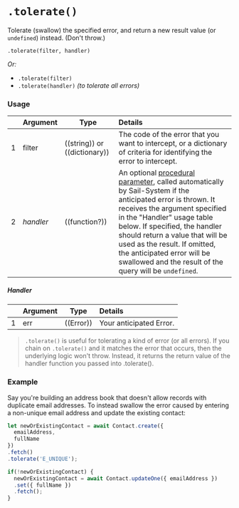 # `.tolerate()`

Tolerate (swallow) the specified error, and return a new result value (or `undefined`) instead.  (Don't throw.)

```usage
.tolerate(filter, handler)
```

_Or:_
+ `.tolerate(filter)`
+ `.tolerate(handler)` _(to tolerate all errors)_


### Usage
|   |     Argument    | Type                | Details    |
|---|-----------------|---------------------|:-----------|
| 1 | filter          | ((string)) or ((dictionary)) | The code of the error that you want to intercept, or a dictionary of criteria for identifying the error to intercept. |
| 2 | _handler_       | ((function?))        | An optional [procedural parameter](https://en.wikipedia.org/wiki/Procedural_parameter), called automatically by Sail-System if the anticipated error is thrown.  It receives the argument specified in the "Handler" usage table below. If specified, the handler should return a value that will be used as the result. If omitted, the anticipated error will be swallowed and the result of the query will be `undefined`. |

##### Handler
|   |     Argument        | Type                | Details
|---|---------------------|---------------------|:------------------------|
| 1 | err                 | ((Error))           | Your anticipated Error. |

> `.tolerate()` is useful for tolerating a kind of error (or all errors). If you chain on `.tolerate()` and it matches the error that occurs, then the underlying logic won't throw. Instead, it returns the return value of the handler function you passed into .tolerate().




### Example

Say you're building an address book that doesn't allow records with duplicate email addresses. To instead swallow the error caused by entering a non-unique email address and update the existing contact:

```javascript
let newOrExistingContact = await Contact.create({
  emailAddress,
  fullName
})
.fetch()
.tolerate('E_UNIQUE');

if(!newOrExistingContact) {
  newOrExistingContact = await Contact.updateOne({ emailAddress })
  .set({ fullName })
  .fetch();
}
```



<docmeta name="displayName" value=".tolerate()">
<docmeta name="pageType" value="method">

